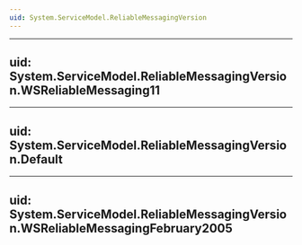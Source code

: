 ```yaml
---
uid: System.ServiceModel.ReliableMessagingVersion
---
```


---
uid: System.ServiceModel.ReliableMessagingVersion.WSReliableMessaging11
---

---
uid: System.ServiceModel.ReliableMessagingVersion.Default
---

---
uid: System.ServiceModel.ReliableMessagingVersion.WSReliableMessagingFebruary2005
---
